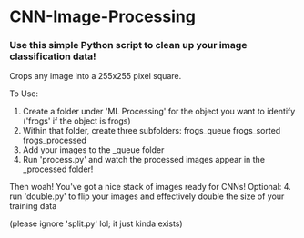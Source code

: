 # CNN-Image-Processing

### Use this simple Python script to clean up your image classification data!
Crops any image into a 255x255 pixel square.


To Use:
1. Create a folder under 'ML Processing' for the object you want to identify ('frogs' if the object is frogs)
2. Within that folder, create three subfolders:
    frogs_queue
    frogs_sorted
    frogs_processed
3. Add your images to the _queue folder
4. Run 'process.py' and watch the processed images appear in the _processed folder!

Then woah! You've got a nice stack of images ready for CNNs!
Optional:
4. run 'double.py' to flip your images and effectively double the size of your training data

(please ignore 'split.py' lol; it just kinda exists)
